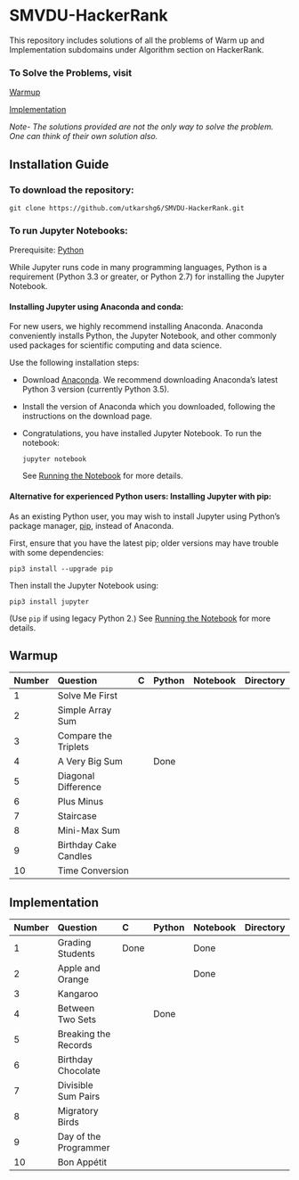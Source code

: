 # SMVDU-HackerRank

This repository includes solutions of all the problems of Warm up and Implementation subdomains under Algorithm section on HackerRank.

### To Solve the Problems, visit
  [Warmup](https://www.hackerrank.com/domains/algorithms/warmup)
  
  [Implementation](https://www.hackerrank.com/domains/algorithms/implementation)

*Note- The solutions provided are not the only way to solve the problem. One can think of their own solution also.*

## Installation Guide

### To download the repository:

```
git clone https://github.com/utkarshg6/SMVDU-HackerRank.git
```

### To run Jupyter Notebooks:

Prerequisite: [Python](https://www.python.org/)

While Jupyter runs code in many programming languages, Python is a requirement (Python 3.3 or greater, or Python 2.7) for installing the Jupyter Notebook.

#### Installing Jupyter using Anaconda and conda:

For new users, we highly recommend installing Anaconda. Anaconda conveniently installs Python, the Jupyter Notebook, and other commonly used packages for scientific computing and data science.

Use the following installation steps:

-  Download [Anaconda](https://www.anaconda.com/download/). We recommend downloading Anaconda’s latest Python 3 version (currently Python 3.5).

-  Install the version of Anaconda which you downloaded, following the instructions on the download page.

-  Congratulations, you have installed Jupyter Notebook. To run the notebook:
   ```
   jupyter notebook
   ```
   See [Running the Notebook](http://jupyter.readthedocs.io/en/latest/running.html#running) for more details.
   
#### Alternative for experienced Python users: Installing Jupyter with pip:
As an existing Python user, you may wish to install Jupyter using Python’s package manager, [pip](http://jupyter.readthedocs.io/en/latest/glossary.html#term-pip), instead of Anaconda.

First, ensure that you have the latest pip; older versions may have trouble with some dependencies:
```
pip3 install --upgrade pip
```
Then install the Jupyter Notebook using:
```
pip3 install jupyter
```
(Use `pip` if using legacy Python 2.)
See [Running the Notebook](http://jupyter.readthedocs.io/en/latest/running.html#running) for more details.

## Warmup

| **Number** | **Question** | **C** | **Python** | **Notebook** | **Directory**
|:-------|:----------------------------------|:------------------------------|:--------------------------------|:-----|:---------|
| 1      | Solve Me First                    |                               |                                 |      |        |
| 2      | Simple Array Sum	                 |                               |                                 |      |          |
| 3      | Compare the Triplets	             |                               |                                 |      |          |
| 4      | A Very Big Sum	                   |                               |            Done                 |      |          |
| 5      | Diagonal Difference	             |                               |                                 |      |          |
| 6      | Plus Minus	                       |                               |                                 |      |          |
| 7      | Staircase                         |                               |                                 |      |          |
| 8      | Mini-Max Sum                      |                               |                                 |      |          |
| 9      | Birthday Cake Candles             |                               |                                 |      |          |
| 10     | Time Conversion	                 |                               |                                 |      |          |


## Implementation

| **Number** | **Question** | **C** | **Python** | **Notebook** | **Directory** |
|:-------|:----------------------------------|:------------------------------|:--------------------------------|:-----|:---------|
| 1      | Grading Students                  |Done|    |Done|    |
| 2      | Apple and Orange                  |    |    |Done|    |
| 3      | Kangaroo                          |    |    |    |    |
| 4      | Between Two Sets                  |    |Done|    |    |
| 5      | Breaking the Records              |    |    |    |    |
| 6      | Birthday Chocolate                |    |    |    |    |    
| 7      | Divisible Sum Pairs               |    |    |    |    |
| 8      | Migratory Birds                   |    |    |    |    |
| 9      | Day of the Programmer             |    |    |    |    |
| 10     | Bon Appétit                       |    |    |    |    |
